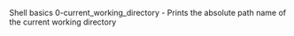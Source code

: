 Shell basics
0-current_working_directory - Prints the absolute path name of the current working directory
